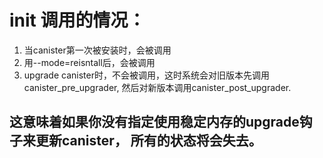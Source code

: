 # init 调用的情况：
1. 当canister第一次被安装时，会被调用
2. 用--mode=reisntall后，会被调用
3. upgrade canister时，不会被调用，这时系统会对旧版本先调用canister_pre_upgrader, 然后对新版本调用canister_post_upgrader.

## 这意味着如果你没有指定使用稳定内存的upgrade钩子来更新canister， 所有的状态将会失去。



